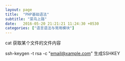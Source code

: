 ```yaml
---
layout: page
title:  "PHP基础语法"
subtitle: "菜鸟上路"
date:   2016-05-20 21:21:21 11:24:30 +0530
categories: ["语言语法与常用模块"]
---
```



cat 获取某个文件的文件内容

ssh-keygen -t rsa -c "email@xample.com" 生成SSHKEY

